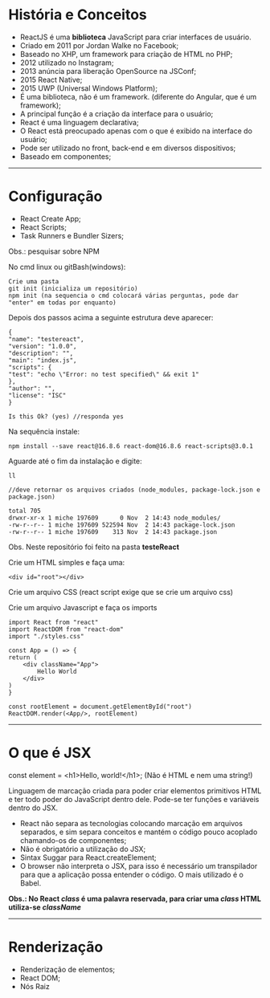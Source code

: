 # História e Conceitos

- ReactJS é uma **biblioteca** JavaScript para criar interfaces de usuário.
- Criado em 2011 por Jordan Walke no Facebook;
- Baseado no XHP, um framework para criação de HTML no PHP;
- 2012 utilizado no Instagram;
- 2013 anúncia para liberação OpenSource na JSConf;
- 2015 React Native;
- 2015 UWP (Universal Windows Platform);
- É uma biblioteca, não é um framework. (diferente do Angular, que é um framework);
- A principal função é a criação da interface para o usuário;
- React é uma linguagem declarativa;
- O React está preocupado apenas com o que é exibido na interface do usuário;
- Pode ser utilizado no front, back-end e em diversos dispositivos;
- Baseado em componentes;

------

# Configuração

- React Create App;
- React Scripts;
- Task Runners e Bundler Sizers;

Obs.: pesquisar sobre NPM

No cmd linux ou gitBash(windows):

    Crie uma pasta
    git init (inicializa um repositório)
    npm init (na sequencia o cmd colocará várias perguntas, pode dar "enter" em todas por enquanto)

Depois dos passos acima a seguinte estrutura deve aparecer:

    {
    "name": "testereact",
    "version": "1.0.0",
    "description": "",
    "main": "index.js",
    "scripts": {
    "test": "echo \"Error: no test specified\" && exit 1"
    },
    "author": "",
    "license": "ISC"
    }

    Is this Ok? (yes) //responda yes

Na sequência instale: 

    npm install --save react@16.8.6 react-dom@16.8.6 react-scripts@3.0.1

Aguarde até o fim da instalação e digite:

    ll 

    //deve retornar os arquivos criados (node_modules, package-lock.json e package.json)

    total 705
    drwxr-xr-x 1 miche 197609      0 Nov  2 14:43 node_modules/
    -rw-r--r-- 1 miche 197609 522594 Nov  2 14:43 package-lock.json
    -rw-r--r-- 1 miche 197609    313 Nov  2 14:43 package.json

Obs. Neste repositório foi feito na pasta **testeReact**

Crie um HTML simples e faça uma:

    <div id="root"></div>

Crie um arquivo CSS (react script exige que se crie um arquivo css)

Crie um arquivo Javascript e faça os imports

    import React from "react"
    import ReactDOM from "react-dom"
    import "./styles.css"

    const App = () => {
    return (
        <div className="App">
            Hello World
        </div>
    )
    }

    const rootElement = document.getElementById("root")
    ReactDOM.render(<App/>, rootElement)

-----

# O que é JSX

const element = \<h1>Hello, world!\</h1>; (Não é HTML e nem uma string!)

Linguagem de marcação criada para poder criar elementos primitivos HTML e ter todo poder do JavaScript dentro dele. Pode-se ter funções e variáveis dentro do JSX.

- React não separa as tecnologias colocando marcação em arquivos separados, e sim separa conceitos e mantém o código pouco acoplado chamando-os de componentes;
- Não é obrigatório a utilização do JSX;
- Sintax Suggar para React.createElement;
- O browser não interpreta o JSX, para isso é necessário um transpilador para que a aplicação possa entender o código. O mais utilizado é o Babel.

**Obs.: No React *class* é uma palavra reservada, para criar uma *class* HTML utiliza-se *className***

----

# Renderização

- Renderização de elementos;
- React DOM;
- Nós Raiz